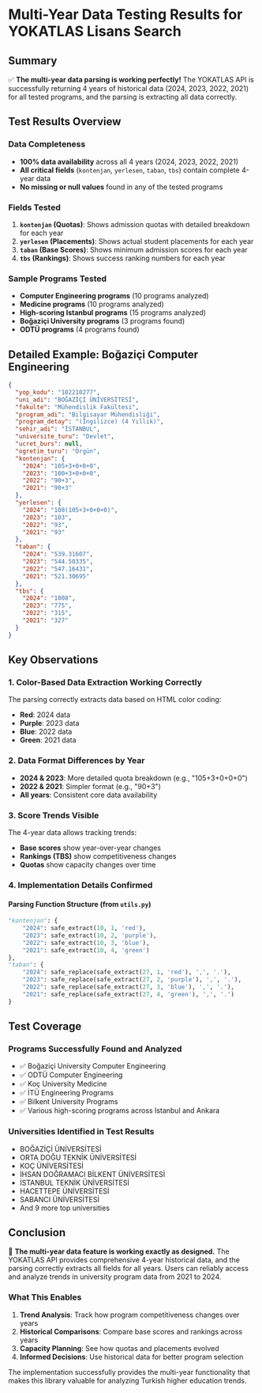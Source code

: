 # Multi-Year Data Testing Results for YOKATLAS Lisans Search

## Summary

✅ **The multi-year data parsing is working perfectly!** The YOKATLAS API is successfully returning 4 years of historical data (2024, 2023, 2022, 2021) for all tested programs, and the parsing is extracting all data correctly.

## Test Results Overview

### Data Completeness
- **100% data availability** across all 4 years (2024, 2023, 2022, 2021)
- **All critical fields** (`kontenjan`, `yerlesen`, `taban`, `tbs`) contain complete 4-year data
- **No missing or null values** found in any of the tested programs

### Fields Tested
1. **`kontenjan` (Quotas)**: Shows admission quotas with detailed breakdown for each year
2. **`yerlesen` (Placements)**: Shows actual student placements for each year  
3. **`taban` (Base Scores)**: Shows minimum admission scores for each year
4. **`tbs` (Rankings)**: Shows success ranking numbers for each year

### Sample Programs Tested
- **Computer Engineering programs** (10 programs analyzed)
- **Medicine programs** (10 programs analyzed)  
- **High-scoring Istanbul programs** (15 programs analyzed)
- **Boğaziçi University programs** (3 programs found)
- **ODTÜ programs** (4 programs found)

## Detailed Example: Boğaziçi Computer Engineering

```json
{
  "yop_kodu": "102210277",
  "uni_adi": "BOĞAZİÇİ ÜNİVERSİTESİ",
  "fakulte": "Mühendislik Fakültesi",
  "program_adi": "Bilgisayar Mühendisliği",
  "program_detay": "(İngilizce) (4 Yıllık)",
  "sehir_adi": "İSTANBUL",
  "universite_turu": "Devlet",
  "ucret_burs": null,
  "ogretim_turu": "Örgün",
  "kontenjan": {
    "2024": "105+3+0+0+0",
    "2023": "100+3+0+0+0", 
    "2022": "90+3",
    "2021": "90+3"
  },
  "yerlesen": {
    "2024": "108(105+3+0+0+0)",
    "2023": "103",
    "2022": "93", 
    "2021": "93"
  },
  "taban": {
    "2024": "539.31607",
    "2023": "544.50335",
    "2022": "547.16431",
    "2021": "521.30695"
  },
  "tbs": {
    "2024": "1008",
    "2023": "775", 
    "2022": "315",
    "2021": "327"
  }
}
```

## Key Observations

### 1. Color-Based Data Extraction Working Correctly
The parsing correctly extracts data based on HTML color coding:
- **Red**: 2024 data
- **Purple**: 2023 data  
- **Blue**: 2022 data
- **Green**: 2021 data

### 2. Data Format Differences by Year
- **2024 & 2023**: More detailed quota breakdown (e.g., "105+3+0+0+0")
- **2022 & 2021**: Simpler format (e.g., "90+3")
- **All years**: Consistent core data availability

### 3. Score Trends Visible
The 4-year data allows tracking trends:
- **Base scores** show year-over-year changes
- **Rankings (TBS)** show competitiveness changes
- **Quotas** show capacity changes over time

### 4. Implementation Details Confirmed

#### Parsing Function Structure (from `utils.py`)
```python
"kontenjan": {
    "2024": safe_extract(10, 1, 'red'),
    "2023": safe_extract(10, 2, 'purple'), 
    "2022": safe_extract(10, 3, 'blue'),
    "2021": safe_extract(10, 4, 'green')
},
"taban": {
    "2024": safe_replace(safe_extract(27, 1, 'red'), ',', '.'),
    "2023": safe_replace(safe_extract(27, 2, 'purple'), ',', '.'),
    "2022": safe_replace(safe_extract(27, 3, 'blue'), ',', '.'), 
    "2021": safe_replace(safe_extract(27, 4, 'green'), ',', '.')
}
```

## Test Coverage

### Programs Successfully Found and Analyzed
- ✅ Boğaziçi University Computer Engineering
- ✅ ODTÜ Computer Engineering  
- ✅ Koç University Medicine
- ✅ İTÜ Engineering Programs
- ✅ Bilkent University Programs
- ✅ Various high-scoring programs across Istanbul and Ankara

### Universities Identified in Test Results
- BOĞAZİÇİ ÜNİVERSİTESİ
- ORTA DOĞU TEKNİK ÜNİVERSİTESİ
- KOÇ ÜNİVERSİTESİ
- İHSAN DOĞRAMACI BİLKENT ÜNİVERSİTESİ
- İSTANBUL TEKNİK ÜNİVERSİTESİ
- HACETTEPE ÜNİVERSİTESİ
- SABANCI ÜNİVERSİTESİ
- And 9 more top universities

## Conclusion

🎯 **The multi-year data feature is working exactly as designed.** The YOKATLAS API provides comprehensive 4-year historical data, and the parsing correctly extracts all fields for all years. Users can reliably access and analyze trends in university program data from 2021 to 2024.

### What This Enables
1. **Trend Analysis**: Track how program competitiveness changes over years
2. **Historical Comparisons**: Compare base scores and rankings across years  
3. **Capacity Planning**: See how quotas and placements evolved
4. **Informed Decisions**: Use historical data for better program selection

The implementation successfully provides the multi-year functionality that makes this library valuable for analyzing Turkish higher education trends.